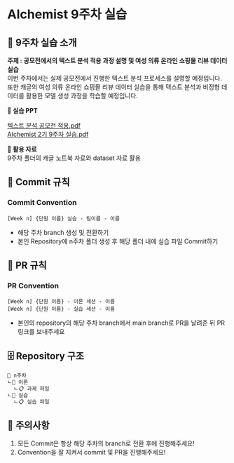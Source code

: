 # AIchemist 9주차 실습

## 🌼 9주차 실습 소개
**주제 : 공모전에서의 텍스트 분석 적용 과정 설명 및 여성 의류 온라인 쇼핑몰 리뷰 데이터 실습**   
이번 주차에서는 실제 공모전에서 진행한 텍스트 분석 프로세스를 설명할 예정입니다.    
또한 캐글의 여성 의류 온라인 쇼핑몰 리뷰 데이터 실습을 통해 텍스트 분석과 비정형 데이터를 활용한 모델 생성 과정을 학습할 예정입니다.

**📔 실습 PPT**   


[텍스트 분석 공모전 적용.pdf](https://github.com/Ewha-AIchemist-2/Session/files/15449608/default.pdf)   
[AIchemist 2기 9주차 실습.pdf](https://github.com/Ewha-AIchemist-2/Session/files/15454077/AIchemist.2.9.pdf)


**📑 활용 자료**   
9주차 폴더의 캐글 노트북 자료와 dataset 자료 활용

## 🌱 Commit 규칙  
### Commit Convention      
    [Week n] {단원 이름} 실습 - 팀이름 - 이름       
+ 해당 주차 branch 생성 및 전환하기 
+ 본인 Repository에 n주차 폴더 생성 후 해당 폴더 내에 실습 파일 Commit하기 
## 🌱 PR 규칙       
### PR Convention         
    [Week n] {단원 이름} - 이론 세션 - 이름   
    [Week n] {단원 이름} - 실습 세션 - 이름      
+ 본인의 repository의 해당 주차 branch에서 main branch로 PR을 날려준 뒤 PR 링크를 보내주세요
## 🗄 Repository 구조
```bash
📁 n주차
ㄴ📁 이론
  ㄴ📋 과제 파일
ㄴ📁 실습
  ㄴ📋 실습 파일
``` 
## 🚨 주의사항   
1. 모든 Commit은 항상 해당 주차의 branch로 전환 후에 진행해주세요!
2. Convention을 잘 지켜서 commit 및 PR을 진행해주세요!

